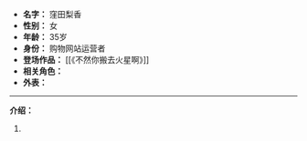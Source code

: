 
- **名字：** 窪田梨香
- **性别：** 女
- **年龄：** 35岁
- **身份：** 购物网站运营者
- **登场作品：** [[《不然你搬去火星啊》]]
- **相关角色：** 
- **外表：** 

---

**介绍：** 

1. 
